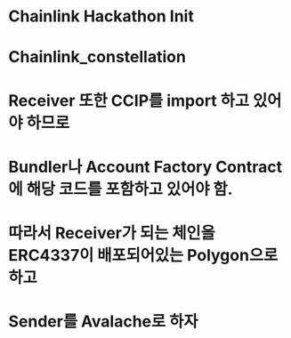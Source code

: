 # Chainlink Hackathon Init

# Chainlink_constellation

# Receiver 또한 CCIP를 import 하고 있어야 하므로

# Bundler나 Account Factory Contract에 해당 코드를 포함하고 있어야 함.

# 따라서 Receiver가 되는 체인을 ERC4337이 배포되어있는 Polygon으로 하고

# Sender를 Avalache로 하자
